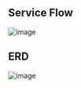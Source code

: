 ## Service Flow
![image](https://github.com/user-attachments/assets/2d829197-6940-4a21-a97a-68b460251ace)

## ERD
![image](https://github.com/user-attachments/assets/3a56d63f-b656-4bfc-8693-dce7e832fa91)

